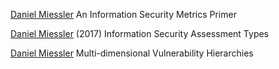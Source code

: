 
[Daniel Miessler](https://danielmiessler.com/study/information-security-metrics/)
An Information Security Metrics Primer

[Daniel Miessler](https://danielmiessler.com/study/security-assessment-types/)
(2017) Information Security Assessment Types

[Daniel Miessler](https://danielmiessler.com/study/multi-dimensional-vulnerability-hierarchies/)
Multi-dimensional Vulnerability Hierarchies
